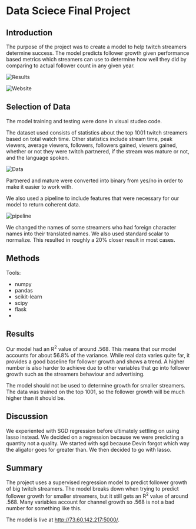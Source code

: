 # Data Sciece Final Project

## Introduction
The purpose of the project was to create a model to help twitch streamers determine success. The model predicts follower growth given performance based metrics which streamers can use to determine how well they did by comparing to actual follower count in any given year.

![Results](https://raw.githubusercontent.com/salterdatwit/DataScienceFinal/main/Results.png)

![Website](https://raw.githubusercontent.com/salterdatwit/DataScienceFinal/main/Website.png)

## Selection of Data
The model training and testing were done in visual studeo code.

The dataset used consists of statistics about the top 1001 twitch streamers based on total watch time. Other statistics include stream time, peak viewers, average viewers, followers, followers gained, viewers gained, whether or not they were twitch partnered, if the stream was mature or not, and the language spoken.

![Data](https://raw.githubusercontent.com/salterdatwit/DataScienceFinal/main/Data.png)

Partnered and mature were converted into binary from yes/no in order to make it easier to work with.

We also used a pipeline to include features that were necessary for our model to return coherent data. 

![pipeline](https://user-images.githubusercontent.com/55757904/145746989-726f7a13-6d31-4739-a9a2-a5881ee4c280.png)

We changed the names of some streamers who had foreign character names into their translated names. We also used standard scalar to normalize. This resulted in roughly a 20% closer result in most cases.

## Methods
Tools:
* numpy
* pandas
* scikit-learn
* scipy
* flask
* 
## Results
Our model had an R<sup>2</sup> value of around .568. This means that our model accounts for about 56.8% of the variance. While real data varies quite far, it provides a good baseline for follower growth and shows a trend. A higher number is also harder to achieve due to other variables that go into follower growth such as the streamers behaviour and advertising.

The model should not be used to determine growth for smaller streamers. The data was trained on the top 1001, so the follower growth will be much higher than it should be.

## Discussion
We experiented with SGD regression before ultimately settling on using lasso instead. We decided on a regression because we were predicting a quantity not a quality. We started with sgd because Devin forgot which way the aligator goes for greater than. We then decided to go with lasso.

## Summary
The project uses a supervised regression model to predict follower growth of big twitch streamers. The model breaks down when trying to predict follower growth for smaller streamers, but it still gets an R<sup>2</sup> value of around .568. Many variables account for channel growth so .568 is not a bad number for something like this. 

The model is live at http://73.60.142.217:5000/. 

